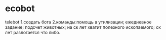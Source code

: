 # ecobot
telebot
1.создать бота
2.команды:помощь в утилизации; ежедневное задание; подсчет животных; на ск лет хватит полезного ископаемого; ск лет разлогается что либо.
